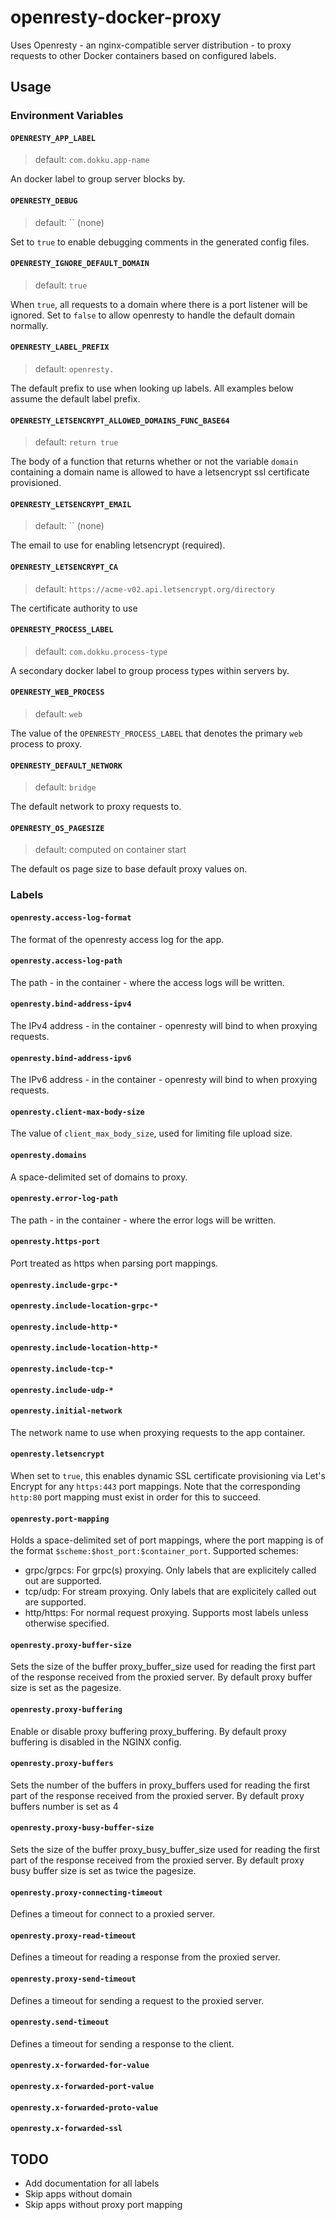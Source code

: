 # openresty-docker-proxy

Uses Openresty - an nginx-compatible server distribution - to proxy requests to other Docker containers based on configured labels.

## Usage

### Environment Variables

#### `OPENRESTY_APP_LABEL`

> default: `com.dokku.app-name`

An docker label to group server blocks by.

#### `OPENRESTY_DEBUG`

> default: `` (none)

Set to `true` to enable debugging comments in the generated config files.

#### `OPENRESTY_IGNORE_DEFAULT_DOMAIN`

> default: `true`

When `true`, all requests to a domain where there is a port listener will be ignored. Set to `false` to allow openresty to handle the default domain normally.

#### `OPENRESTY_LABEL_PREFIX`

> default: `openresty.`

The default prefix to use when looking up labels. All examples below assume the default label prefix.

#### `OPENRESTY_LETSENCRYPT_ALLOWED_DOMAINS_FUNC_BASE64`

> default: `return true`

The body of a function that returns whether or not the variable `domain` containing a domain name is allowed to have a letsencrypt ssl certificate provisioned.

#### `OPENRESTY_LETSENCRYPT_EMAIL`

> default: `` (none)

The email to use for enabling letsencrypt (required).

#### `OPENRESTY_LETSENCRYPT_CA`

> default: `https://acme-v02.api.letsencrypt.org/directory`

The certificate authority to use

#### `OPENRESTY_PROCESS_LABEL`

> default: `com.dokku.process-type`

A secondary docker label to group process types within servers by.

#### `OPENRESTY_WEB_PROCESS`

> default: `web`

The value of the `OPENRESTY_PROCESS_LABEL` that denotes the primary `web` process to proxy.

#### `OPENRESTY_DEFAULT_NETWORK`

> default: `bridge`

The default network to proxy requests to.

#### `OPENRESTY_OS_PAGESIZE`

> default: computed on container start

The default os page size to base default proxy values on.

### Labels

#### `openresty.access-log-format`

The format of the openresty access log for the app.

#### `openresty.access-log-path`

The path - in the container - where the access logs will be written.

#### `openresty.bind-address-ipv4`

The IPv4 address - in the container - openresty will bind to when proxying requests.

#### `openresty.bind-address-ipv6`

The IPv6 address - in the container - openresty will bind to when proxying requests.

#### `openresty.client-max-body-size`

The value of `client_max_body_size`, used for limiting file upload size.

#### `openresty.domains`

A space-delimited set of domains to proxy.

#### `openresty.error-log-path`

The path - in the container - where the error logs will be written.

#### `openresty.https-port`

Port treated as https when parsing port mappings.

#### `openresty.include-grpc-*`

#### `openresty.include-location-grpc-*`

#### `openresty.include-http-*`

#### `openresty.include-location-http-*`

#### `openresty.include-tcp-*`

#### `openresty.include-udp-*`

#### `openresty.initial-network`

The network name to use when proxying requests to the app container.

#### `openresty.letsencrypt`

When set to `true`, this enables dynamic SSL certificate provisioning via Let's Encrypt for any `https:443` port mappings. Note that the corresponding `http:80` port mapping must exist in order for this to succeed.

#### `openresty.port-mapping`

Holds a space-delimited set of port mappings, where the port mapping is of the format `$scheme:$host_port:$container_port`. Supported schemes:

- grpc/grpcs: For grpc(s) proxying. Only labels that are explicitely called out are supported.
- tcp/udp: For stream proxying. Only labels that are explicitely called out are supported.
- http/https: For normal request proxying. Supports most labels unless otherwise specified.

#### `openresty.proxy-buffer-size`

Sets the size of the buffer proxy_buffer_size used for reading the first part of the response received from the proxied server. By default proxy buffer size is set as the pagesize.

#### `openresty.proxy-buffering`

Enable or disable proxy buffering proxy_buffering. By default proxy buffering is disabled in the NGINX config.

#### `openresty.proxy-buffers`

Sets the number of the buffers in proxy_buffers used for reading the first part of the response received from the proxied server. By default proxy buffers number is set as 4

#### `openresty.proxy-busy-buffer-size`

Sets the size of the buffer proxy_busy_buffer_size used for reading the first part of the response received from the proxied server. By default proxy busy buffer size is set as twice the pagesize.

#### `openresty.proxy-connecting-timeout`

Defines a timeout for connect to a proxied server.

#### `openresty.proxy-read-timeout`

Defines a timeout for reading a response from the proxied server.

#### `openresty.proxy-send-timeout`

Defines a timeout for sending a request to the proxied server.

#### `openresty.send-timeout`

Defines a timeout for sending a response to the client.

#### `openresty.x-forwarded-for-value`

#### `openresty.x-forwarded-port-value`

#### `openresty.x-forwarded-proto-value`

#### `openresty.x-forwarded-ssl`

## TODO

- Add documentation for all labels
- Skip apps without domain
- Skip apps without proxy port mapping

